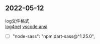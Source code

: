 

## 2022-05-12

log文件格式  
[log4net](https://logging.apache.org/log4net/)
[vscode ansi](https://marketplace.visualstudio.com/items?itemName=iliazeus.vscode-ansi)


-[ ] "node-sass": "npm:dart-sass@^1.25.0",
